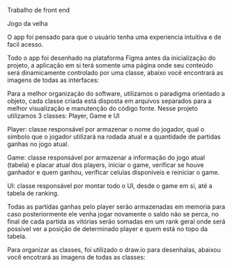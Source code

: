 Trabalho de front end

Jogo da velha

O app foi pensado para que o usuário tenha uma experiencia intuitiva e de facil acesso.

Todo o app foi desenhado na plataforma Figma antes da inicialização do projeto, a aplicação em si terá somente uma página onde seu conteúdo será dinamicamente controlado por uma classe, abaixo você encontrará as imagens de todas as interfaces:

Para a melhor organização do software, utilizamos o paradigma orientado a objeto, cada classe criada está disposta em arquivos separados para a melhor visualização e manutenção do código fonte.
Nesse projeto utilizamos 3 classes: Player, Game e UI

Player: classe responsável por armazenar o nome do jogador, qual o simbolo que o jogador utilizará na rodada atual e a quantidade de partidas ganhas no jogo atual. 

Game: classe responsável por armazenar a informação do jogo atual (tabela) e placar atual dos players, iniciar o game, verificar se houve ganhador e quem ganhou, verificar celulas disponiveis e reiniciar o game.

UI: classe responsável por montar todo o UI, desde o game em si, até a tabela de ranking.

Todas as partidas ganhas pelo player serão armazenadas em memoria para caso posteriormente ele venha jogar novamente o saldo não se perca, no final de cada partida as vitórias serão somadas em um rank geral onde será possivel ver a posição de determinado player e quem está no topo da tabela.

Para organizar as classes, foi utilizado o draw.io para desenhalas, abaixou você encotrará as imagens de todas as classes: 